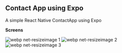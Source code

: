 ## Contact App using Expo
A simple React Native ContactApp using Expo

**Screens**

![webp net-resizeimage 1](https://user-images.githubusercontent.com/16665393/44296707-38005300-a2f6-11e8-9889-4ada89c0e35b.png)
![webp net-resizeimage 2](https://user-images.githubusercontent.com/16665393/44296714-60884d00-a2f6-11e8-993d-a56cea528f93.png)
![webp net-resizeimage 3](https://user-images.githubusercontent.com/16665393/44296729-857cc000-a2f6-11e8-99ea-0b63a5dcaac1.png)

